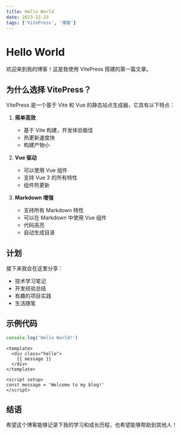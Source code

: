 ```yaml
---
title: Hello World
date: 2023-12-23
tags: ['VitePress', '博客']
---
```


# Hello World

欢迎来到我的博客！这是我使用 VitePress 搭建的第一篇文章。

## 为什么选择 VitePress？

VitePress 是一个基于 Vite 和 Vue 的静态站点生成器，它具有以下特点：

1. **简单高效**
   - 基于 Vite 构建，开发体验极佳
   - 热更新速度快
   - 构建产物小

2. **Vue 驱动**
   - 可以使用 Vue 组件
   - 支持 Vue 3 的所有特性
   - 组件热更新

3. **Markdown 增强**
   - 支持所有 Markdown 特性
   - 可以在 Markdown 中使用 Vue 组件
   - 代码高亮
   - 自动生成目录

## 计划

接下来我会在这里分享：

- 技术学习笔记
- 开发经验总结
- 有趣的项目实践
- 生活随笔

## 示例代码

```js
console.log('Hello World!')
```

```vue
<template>
  <div class="hello">
    {{ message }}
  </div>
</template>

<script setup>
const message = 'Welcome to my blog!'
</script>
```

## 结语

希望这个博客能够记录下我的学习和成长历程，也希望能够帮助到其他人！ 